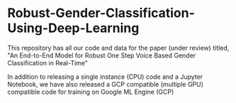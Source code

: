 # Robust-Gender-Classification-Using-Deep-Learning
This repository has all our code and data for the paper (under review) titled, "An End-to-End Model for Robust One Step Voice Based Gender Classification in Real-Time" 


In addition to releasing a single instance (CPU) code and a Jupyter Notebook, we have also released a GCP compatible (multiple GPU) compatible code for training on Google ML Engine (GCP)


